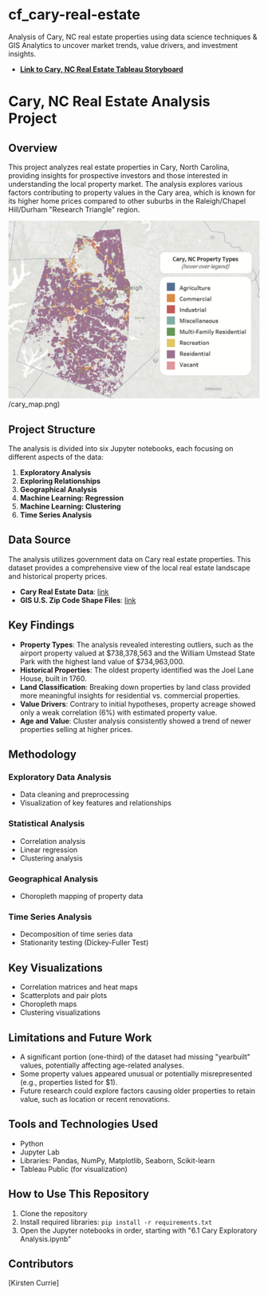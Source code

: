 # cf_cary-real-estate
Analysis of Cary, NC real estate properties using data science techniques & GIS Analytics to uncover market trends, value drivers, and investment insights. 

- **[Link to Cary, NC Real Estate Tableau Storyboard](https://public.tableau.com/app/profile/kirsten.currie/viz/CaryNC_PropertyValueAnalysis/CaryProperties?publish=yes)**

# Cary, NC Real Estate Analysis Project

## Overview

This project analyzes real estate properties in Cary, North Carolina, providing insights for prospective investors and those interested in understanding the local property market. The analysis explores various factors contributing to property values in the Cary area, which is known for its higher home prices compared to other suburbs in the Raleigh/Chapel Hill/Durham "Research Triangle" region.

![image of Cary, NC map that shows different property types](assets/cary_map.png)
/cary_map.png)

## Project Structure

The analysis is divided into six Jupyter notebooks, each focusing on different aspects of the data:

1. **Exploratory Analysis**
2. **Exploring Relationships**
3. **Geographical Analysis**
4. **Machine Learning: Regression**
5. **Machine Learning: Clustering**
6. **Time Series Analysis**

## Data Source

The analysis utilizes government data on Cary real estate properties. This dataset provides a comprehensive view of the local real estate landscape and historical property prices.

- **Cary Real Estate Data**: [link](https://data.townofcary.org/explore/dataset/property/table/?disjunctive.county&disjunctive.apaownershipdesc&disjunctive.apasitedesc&disjunctive.phycity&disjunctive.cary_city&disjunctive.landclass&sort=owner)
- **GIS U.S. Zip Code Shape Files**: [link](https://www.census.gov/programs-surveys/geography/technical-documentation/records-layout/2020-zcta-record-layout.html)

## Key Findings

- **Property Types**: The analysis revealed interesting outliers, such as the airport property valued at $738,378,563 and the William Umstead State Park with the highest land value of $734,963,000.
- **Historical Properties**: The oldest property identified was the Joel Lane House, built in 1760.
- **Land Classification**: Breaking down properties by land class provided more meaningful insights for residential vs. commercial properties.
- **Value Drivers**: Contrary to initial hypotheses, property acreage showed only a weak correlation (6%) with estimated property value.
- **Age and Value**: Cluster analysis consistently showed a trend of newer properties selling at higher prices.

## Methodology

### Exploratory Data Analysis
- Data cleaning and preprocessing
- Visualization of key features and relationships

### Statistical Analysis
- Correlation analysis
- Linear regression
- Clustering analysis

### Geographical Analysis
- Choropleth mapping of property data

### Time Series Analysis
- Decomposition of time series data
- Stationarity testing (Dickey-Fuller Test)

## Key Visualizations

- Correlation matrices and heat maps
- Scatterplots and pair plots
- Choropleth maps
- Clustering visualizations

## Limitations and Future Work

- A significant portion (one-third) of the dataset had missing "yearbuilt" values, potentially affecting age-related analyses.
- Some property values appeared unusual or potentially misrepresented (e.g., properties listed for $1).
- Future research could explore factors causing older properties to retain value, such as location or recent renovations.

## Tools and Technologies Used

- Python
- Jupyter Lab
- Libraries: Pandas, NumPy, Matplotlib, Seaborn, Scikit-learn
- Tableau Public (for visualization)

## How to Use This Repository

1. Clone the repository
2. Install required libraries: `pip install -r requirements.txt`
3. Open the Jupyter notebooks in order, starting with "6.1 Cary Exploratory Analysis.ipynb"

## Contributors

[Kirsten Currie]


